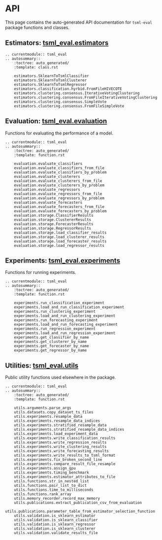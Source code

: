 # API

This page contains the auto-generated API documentation for `tsml-eval` package
functions and classes.

## Estimators: [tsml_eval.estimators](https://github.com/time-series-machine-learning/tsml-eval/tree/main/tsml_eval/estimators)

```{eval-rst}
.. currentmodule:: tsml_eval
.. autosummary::
    :toctree: auto_generated/
    :template: class.rst

    estimators.SklearnToTsmlClassifier
    estimators.SklearnToTsmlClusterer
    estimators.SklearnToTsmlRegressor
    estimators.classification.hyrbid.FromFileHIVECOTE
    estimators.clustering.consensus.IterativeVotingClustering
    estimators.clustering.consensus.FromFileIterativeVotingClustering
    estimators.clustering.consensus.SimpleVote
    estimators.clustering.consensus.FromFileSimpleVote
```

## Evaluation: [tsml_eval.evaluation](https://github.com/time-series-machine-learning/tsml-eval/tree/main/tsml_eval/evaluation)

Functions for evaluating the performance of a model.

```{eval-rst}
.. currentmodule:: tsml_eval
.. autosummary::
    :toctree: auto_generated/
    :template: function.rst

    evaluation.evaluate_classifiers
    evaluation.evaluate_classifiers_from_file
    evaluation.evaluate_classifiers_by_problem
    evaluation.evaluate_clusterers
    evaluation.evaluate_clusterers_from_file
    evaluation.evaluate_clusterers_by_problem
    evaluation.evaluate_regressors
    evaluation.evaluate_regressors_from_file
    evaluation.evaluate_regressors_by_problem
    evaluation.evaluate_forecasters
    evaluation.evaluate_forecasters_from_file
    evaluation.evaluate_forecasters_by_problem
    evaluation.storage.ClassifierResults
    evaluation.storage.ClustererResults
    evaluation.storage.ForecasterResults
    evaluation.storage.RegressorResults
    evaluation.storage.load_classifier_results
    evaluation.storage.load_clusterer_results
    evaluation.storage.load_forecaster_results
    evaluation.storage.load_regressor_results
```

## Experiments: [tsml_eval.experiments](https://github.com/time-series-machine-learning/tsml-eval/tree/main/tsml_eval/experiments)

Functions for running experiments.

```{eval-rst}
.. currentmodule:: tsml_eval
.. autosummary::
    :toctree: auto_generated/
    :template: function.rst

    experiments.run_classification_experiment
    experiments.load_and_run_classification_experiment
    experiments.run_clustering_experiment
    experiments.load_and_run_clustering_experiment
    experiments.run_forecasting_experiment
    experiments.load_and_run_forecasting_experiment
    experiments.run_regression_experiment
    experiments.load_and_run_regression_experiment
    experiments.get_classifier_by_name
    experiments.get_clusterer_by_name
    experiments.get_forecaster_by_name
    experiments.get_regressor_by_name
```

## Utilities: [tsml_eval.utils](https://github.com/time-series-machine-learning/tsml-eval/tree/main/tsml_eval/utils)

Public utility functions used elsewhere in the package.

```{eval-rst}
.. currentmodule:: tsml_eval
.. autosummary::
    :toctree: auto_generated/
    :template: function.rst

    utils.arguments.parse_args
    utils.datasets.copy_dataset_ts_files
    utils.experiments.resample_data
    utils.experiments.resample_data_indices
    utils.experiments.stratified_resample_data
    utils.experiments.stratified_resample_data_indices
    utils.experiments.load_experiment_data
    utils.experiments.write_classification_results
    utils.experiments.write_regression_results
    utils.experiments.write_clustering_results
    utils.experiments.write_forecasting_results
    utils.experiments.write_results_to_tsml_format
    utils.experiments.fix_broken_second_line
    utils.experiments.compare_result_file_resample
    utils.experiments.assign_gpu
    utils.experiments.timing_benchmark
    utils.experiments.estimator_attributes_to_file
    utils.functions.str_in_nested_list
    utils.functions.pair_list_to_dict
    utils.functions.time_to_milliseconds
    utils.functions.rank_array
    utils.memory_recorder.record_max_memory
    utils.publications.extract_publication_csv_from_evaluation
    utils.publications.parameter_table_from_estimator_selection_function
    utils.validation.is_sklearn_estimator
    utils.validation.is_sklearn_classifier
    utils.validation.is_sklearn_regressor
    utils.validation.is_sklearn_clusterer
    utils.validation.validate_results_file
```
